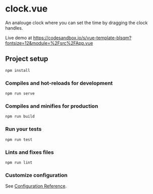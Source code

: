 # clock.vue

An analouge clock where you can set the time by dragging the clock handles.

Live demo at https://codesandbox.io/s/vue-template-blsqm?fontsize=12&module=%2Fsrc%2FApp.vue

## Project setup
```
npm install
```

### Compiles and hot-reloads for development
```
npm run serve
```

### Compiles and minifies for production
```
npm run build
```

### Run your tests
```
npm run test
```

### Lints and fixes files
```
npm run lint
```

### Customize configuration
See [Configuration Reference](https://cli.vuejs.org/config/).

